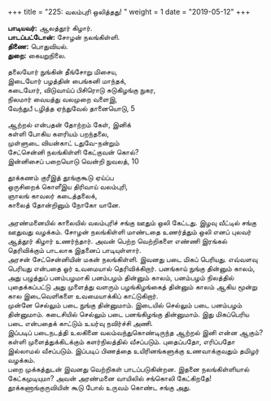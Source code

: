 ﻿+++
title = "225: வலம்புரி ஒலித்தது!  "
weight = 1
date = "2019-05-12"
+++

**பாடியவர்:** ஆலத்தூர் கிழார்.  
**பாடப்பட்டோன்:** சோழன் நலங்கிள்ளி.  
**திணை:** பொதுவியல்.  
**துறை:** கையறுநிலை.  
  
தலையோர் நுங்கின் தீங்சோறு மிசைய,  
இடையோர் பழத்தின் பைங்கனி மாந்தக்,  
கடையோர், விடுவாய்ப் பிசிரொடு சுடுகிழங்கு நுகர,  
நிலமார் வையத்து வலமுறை வளைஇ,  
வேந்துபீ டழித்த ஏந்துவேல் தானையொடு, 5  
  
ஆற்றல் என்பதன் தோற்றம் கேள், இனிக்  
கள்ளி போகிய களரியம் பறந்தலை,  
முள்ளுடை வியன்காட் டதுவே-நன்றும்  
சேட்சென்னி நலங்கிள்ளி கேட்குவன் கொல்?  
இன்னிசைப் பறையொடு வென்றி நுவலத், 10  
  
தூக்கணம் குரீஇத் தூங்குகூடு ஏய்ப்ப  
ஒருசிறைக் கொளீஇய திரிவாய் வலம்புரி,  
ஞாலங் காவலர் கடைத்தலைக்,  
காலைத் தோன்றினும் நோகோ யானே.  
   
அரண்மனையில் காலையில் வலம்புரிச் சங்கு ஊதும் ஒலி கேட்டது. இழவு வீட்டில் சங்கு ஊதுவது வழக்கம். சோழன் நலங்கிள்ளி மாண்டதை உணர்த்தும் ஒலி எனப் புலவர் ஆத்தூர் கிழார் உணர்ந்தார். அவன் பெற்ற வெற்றிகளை எண்ணி இரங்கல் தெரிவிக்கும் பாடலாக இதனைப் பாடியுள்ளார்.  
அரசன் சேட்சென்னியின் மகன் நலங்கிள்ளி. இவனது படை மிகப் பெரியது. எவ்வளவு பெரியது என்பதை ஓர் உவமையால் தெரிவிக்கிறார். பனங்காய் நுங்கு தின்னும் காலம், அது பழுத்துப் பனம்பழமாகி பனம்பழம் தின்னும் காலம், பனம்பழம் நிலத்தில் புதைக்கப்பட்டு அது முளைத்து வளரும் பழங்கிழங்கைத் தின்னும் காலம் ஆகிய மூன்று கால இடைவெளிகளை உவமையாக்கிப் காட்டுகிறார்.  
முன்னே செல்லும் படை நுங்கு தின்னுமாம். இடையில் செல்லும் படை பனம்பழம் தின்னுமாம். கடைசியில் செல்லும் படை பனங்கிழங்கு தின்னுமாம். இது மிகப்பெரிய படை என்பதைக் காட்டும் உயர்வு நவிர்ச்சி அணி.  
இப்படிப் படைநடத்தி உலகினை வலம்வந்துகொண்டிருந்த ஆற்றல் இனி என்ன ஆகும்?  
கள்ளி முளைத்துக்கிடக்கும் களர்நிலத்தில் வீசப்படும். புதைப்பதோ, எரிப்பதோ இல்லாமல் வீசப்படும். இப்படிப் பிணத்தை உயிரினங்களுக்கு உணவாக்குவதும் தமிழர் வழக்கம்.  
பறை முக்கத்துடன் இவனது வெற்றிகள் பாடப்படுகின்றன. இதனை நலங்கிள்ளியால் கேட்கமுடியுமா? அவன் அரண்மனை வாயிலில் சங்கொலி கேட்கிறதே!  
தூக்கணாங்குருவியின் கூடு போல் உருவம் கொண்ட சங்கு அது.  
